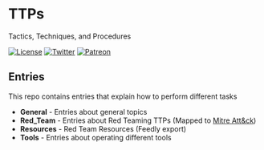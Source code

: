 # TTPs

Tactics, Techniques, and Procedures

[![License](https://img.shields.io/badge/license-GPL3-lightgrey.svg)](https://www.gnu.org/licenses/gpl-3.0.en.html) [![Twitter](https://img.shields.io/badge/twitter-sneakerhax-38A1F3?logo=twitter)](https://twitter.com/sneakerhax) [![Patreon](https://img.shields.io/badge/Patreon-sneakerhax-red.svg?logo=patreon)](https://patreon.com/sneakerhax)

## Entries

This repo contains entries that explain how to perform different tasks

* **General** - Entries about general topics
* **Red_Team** - Entries about Red Teaming TTPs (Mapped to [Mitre Att&ck](https://attack.mitre.org/))
* **Resources** - Red Team Resources (Feedly export)
* **Tools** - Entries about operating different tools
